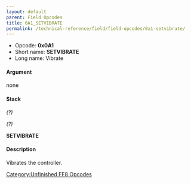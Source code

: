 ```yaml
---
layout: default
parent: Field Opcodes
title: 0A1_SETVIBRATE
permalink: /technical-reference/field/field-opcodes/0a1-setvibrate/
---
```


-   Opcode: **0x0A1**
-   Short name: **SETVIBRATE**
-   Long name: Vibrate

#### Argument

none

#### Stack

  
*(?)*

*(?)*

**SETVIBRATE**

#### Description

Vibrates the controller.

[Category:Unfinished FF8 Opcodes](../../../../Category:Unfinished_FF8_Opcodes)
